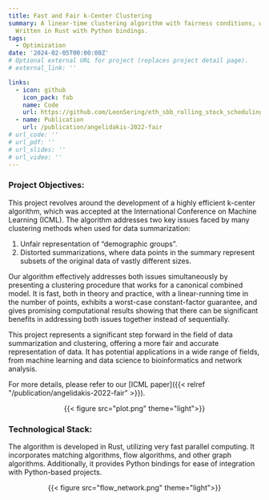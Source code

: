 ```yaml
---
title: Fast and Fair k-Center Clustering
summary: A linear-time clustering algorithm with fairness conditions, worst-case guarantees that is very fast in practice. 
  Written in Rust with Python bindings.
tags:
  - Optimization
date: '2024-02-05T00:00:00Z'
# Optional external URL for project (replaces project detail page).
# external_link: ''

links:
  - icon: github
    icon_pack: fab
    name: Code
    url: https://github.com/LeonSering/eth_sbb_rolling_stock_scheduling
  - name: Publication
    url: /publication/angelidakis-2022-fair
# url_code: ''
# url_pdf: ''
# url_slides: ''
# url_video: ''
---
```

### Project Objectives:
This project revolves around the development of a highly efficient k-center algorithm, which was accepted at the International Conference on Machine Learning (ICML). The algorithm addresses two key issues faced by many clustering methods when used for data summarization:

1. Unfair representation of “demographic groups”.
2. Distorted summarizations, where data points in the summary represent subsets of the original data of vastly different sizes.

Our algorithm effectively addresses both issues simultaneously by presenting a clustering procedure that works for a canonical combined model. It is fast, both in theory and practice, with a linear-running time in the number of points, exhibits a worst-case constant-factor guarantee, and gives promising computational results showing that there can be significant benefits in addressing both issues together instead of sequentially.

This project represents a significant step forward in the field of data summarization and clustering, offering a more fair and accurate representation of data. It has potential applications in a wide range of fields, from machine learning and data science to bioinformatics and network analysis.

For more details, please refer to our [ICML paper]({{< relref "/publication/angelidakis-2022-fair" >}}).
<center>{{< figure src="plot.png" theme="light">}}</center>

### Technological Stack:
The algorithm is developed in Rust, utilizing very fast parallel computing. It incorporates matching algorithms, flow algorithms, and other graph algorithms. Additionally, it provides Python bindings for ease of integration with Python-based projects.
<center>{{< figure src="flow_network.png" theme="light">}}</center>

